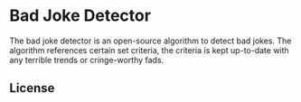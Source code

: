 # Bad Joke Detector
The bad joke detector is an open-source algorithm to detect bad jokes. The algorithm references certain set criteria, the criteria is kept up-to-date with any terrible trends or cringe-worthy fads.

## License

